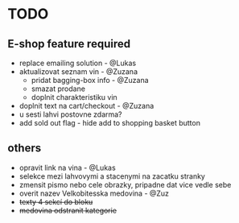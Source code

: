 # TODO

## E-shop feature required

* replace emailing solution - @Lukas
* aktualizovat seznam vin - @Zuzana
    * pridat bagging-box info - @Zuzana
    * smazat prodane
    * doplnit charakteristiku vin
* doplnit text na cart/checkout - @Zuzana
* u sesti lahvi postovne zdarma?
* add sold out flag - hide add to shopping basket button

## others

* opravit link na vina - @Lukas
* selekce mezi lahvovymi a stacenymi na zacatku stranky
* zmensit pismo nebo cele obrazky, pripadne dat vice vedle sebe
* overit nazev Velkobitesska medovina - @Zuz
* ~~texty 4 sekcí do bloku~~
* ~~medovina odstranit kategorie~~

